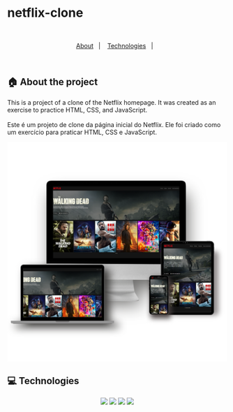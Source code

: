 # netflix-clone

<br>

<p align="center">
  <a href="#house-About-the-project">About</a>&nbsp;&nbsp;&nbsp;|&nbsp;&nbsp;&nbsp;
  <a href="#computer-Technologies">Technologies</a>&nbsp;&nbsp;&nbsp;|&nbsp;&nbsp;&nbsp;
</p>

<br>

## :house: About the project

This is a project of a clone of the Netflix homepage. It was created as an exercise to practice HTML, CSS, and JavaScript.
<br><br>
Este é um projeto de clone da página inicial do Netflix. Ele foi criado como um exercício para praticar HTML, CSS e JavaScript.

<p align="center">
  <img src="./assets/images/Computer-Mockup.png" width="700" style="display: block; margin: 0 auto;">
</p>

## :computer: Technologies 

<div>
<p align="center">
  <img src="https://img.shields.io/badge/HTML5-E34F26?style=for-the-badge&logo=html5&logoColor=white" height="22px">

  <img src="https://img.shields.io/badge/CSS3-1572B6?style=for-the-badge&logo=css3&logoColor=white" height="22px">

  <img src="https://img.shields.io/badge/JavaScript-F7DF1E?style=for-the-badge&logo=javascript&logoColor=black" height="22px">

  <img src="https://img.shields.io/badge/jQuery-0769AD?style=for-the-badge&logo=jquery&logoColor=white" height="22px">
</p>
</div>
